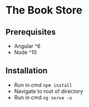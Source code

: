 # The Book Store

## Prerequisites

- Angular ^6
- Node ^10

## Installation

- Run in cmd `npm install`
- Navigate to root of directory
- Run in cmd `ng serve -o`
